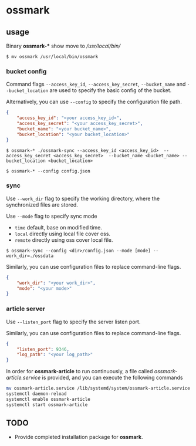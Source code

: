 # ossmark

## usage

Binary **ossmark-\*** show move to */usr/local/bin/*
```shell
$ mv ossmark /usr/local/bin/ossmark
```

### bucket config
Command flags `--access_key_id`, `--access_key_secret`, `--bucket_name` and `--bucket_location` are used to specify the basic config of the bucket.

Alternatively, you can use `--config` to specify the configuration file path.
```json
{
    "access_key_id": "<your access_key_id>",
    "access_key_secret": "<your access_key_secret>",
    "bucket_name": "<your bucket_name>",
    "bucket_location": "<your bucket_location>"
}
```

```shell
$ ossmark-* ./ossmark-sync --access_key_id <access_key_id>  --access_key_secret <access_key_secret>  --bucket_name <bucket_name> --bucket_location <bucket_location>

$ ossmark-* --config config.json
```

### sync
Use `--work_dir` flag to specify the working directory, where the synchronized files are stored.

Use `--mode` flag to specify sync mode
- `time` default, base on modified time.
- `local` directly using local file cover oss.
- `remote` directly using oss cover local file.

```shell
$ ossmark-sync --config <dir>/config.json --mode [mode] --work_dir=./ossdata
```

Similarly, you can use configuration files to replace command-line flags.
```json
{
    "work_dir": "<your work_dir>",
    "mode": "<your mode>"
}
```

### article server
Use `--listen_port` flag to specify the server listen port.

Similarly, you can use configuration files to replace command-line flags.
```json
{
    "listen_port": 9346,
    "log_path": "<your log_path>"
}
```

In order for **ossmark-article** to run continuously, a file called *ossmark-article.service* is provided, and you can execute the following commands
```bash
mv ossmark-article.service /lib/systemd/system/ossmark-article.service
systemctl daemon-reload
systemctl enable ossmark-article
systemctl start ossmark-article
```

## TODO
- Provide completed installation package for **ossmark**.